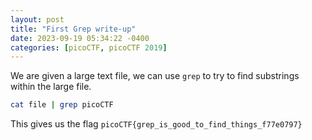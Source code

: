```yaml
---
layout: post
title: "First Grep write-up"
date: 2023-09-19 05:34:22 -0400
categories: [picoCTF, picoCTF 2019]
---
```


We are given a large text file, we can use `grep` to try to find substrings within
the large file.

```bash
cat file | grep picoCTF
```

This gives us the flag `picoCTF{grep_is_good_to_find_things_f77e0797}`
